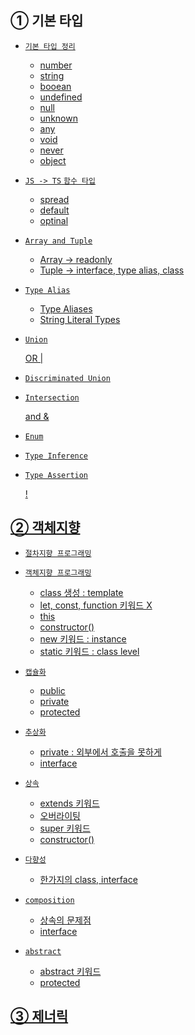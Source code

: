 
## ① 기본 타입</a>

- <a href="./1-TYPES/1-1-basic.ts"> `기본 타입 정리`

  - number
  - string
  - booean
  - undefined
  - null
  - unknown
  - any
  - void
  - never
  - object

- <a href="./1-TYPES/1-2-function.ts"> `JS -> TS` `함수 타입`

  - spread
  - default
  - optinal

- <a href="./1-TYPES/1-3-array.ts"> `Array and Tuple`
  
  - Array -> readonly
  - Tuple -> interface, type alias, class

- <a href="./1-TYPES/1-4-alias.ts"> `Type Alias`
  
  - Type Aliases
  - String Literal Types

- <a href="./1-TYPES/1-5-union.ts"> `Union`
  
  OR |

- <a href="./1-TYPES/1-6-discriminated.ts"> `Discriminated Union`
  
- <a href="./1-TYPES/1-7-intersection.ts"> `Intersection`
  
   and &

- <a href="./1-TYPES/1-8-enum.ts"> `Enum`

- <a href="./1-TYPES/1-9-inference.ts"> `Type Inference`

- <a href="./1-TYPES/1-10-assertion.ts"> `Type Assertion`
  
  !

## ② 객체지향</a>

- <a href="./3-OOP/3-1-without-oop.ts"> `절차지향 프로그래밍`

- <a href="./3-OOP/3-2-class.ts"> `객체지향 프로그래밍`

  - class 생성 : template
  - let, const, function 키워드 X
  - this
  - constructor()
  - new 키워드 : instance
  - static 키워드 : class level

- <a href="./3-OOP/3-3-encapsulation.ts"> `캡슐화`

  - public
  - private
  - protected

- <a href="./3-OOP/3-4-abstraction.ts"> `추상화`

  - private : 외부에서 호출을 못하게
  - interface

- <a href="./3-OOP/3-5-inheritance.ts"> `상속`

  - extends 키워드
  - 오버라이팅
  - super 키워드
  - constructor()

- <a href="./3-OOP/3-6-polymorphism.ts"> `다향성`

  - 한가지의 class, interface

- <a href="./3-OOP/3-7-composition.ts"> `composition`

  - 상속의 문제점
  - interface

- <a href="./3-OOP/3-8-abstract.ts"> `abstract`

  - abstract 키워드
  - protected

## ③ 제너릭</a>

